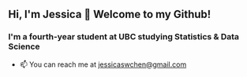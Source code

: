 ## Hi, I'm Jessica 👋 Welcome to my Github!
### I'm a fourth-year student at UBC studying Statistics & Data Science

- 📫 You can reach me at jessicaswchen@gmail.com


